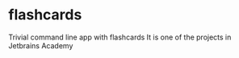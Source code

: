 # flashcards
Trivial command line app with flashcards
It is one of the projects in Jetbrains Academy
